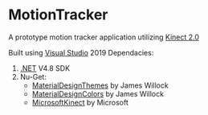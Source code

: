 # MotionTracker
A prototype motion tracker application utilizing [Kinect 2.0](https://en.wikipedia.org/wiki/Kinect#Kinect_for_Xbox_One_(2013))

Built using [Visual Studio](https://visualstudio.microsoft.com/) 2019
Dependacies:
1. [.NET](https://dotnet.microsoft.com/download) V4.8 SDK
2. Nu-Get:
   * [MaterialDesignThemes](https://www.nuget.org/packages/MaterialDesignThemes) by James Willock
   * [MaterialDesignColors](https://www.nuget.org/packages/MaterialDesignColors) by James Willock
   * [MicrosoftKinect](https://www.nuget.org/packages/Microsoft.Kinect) by Microsoft

